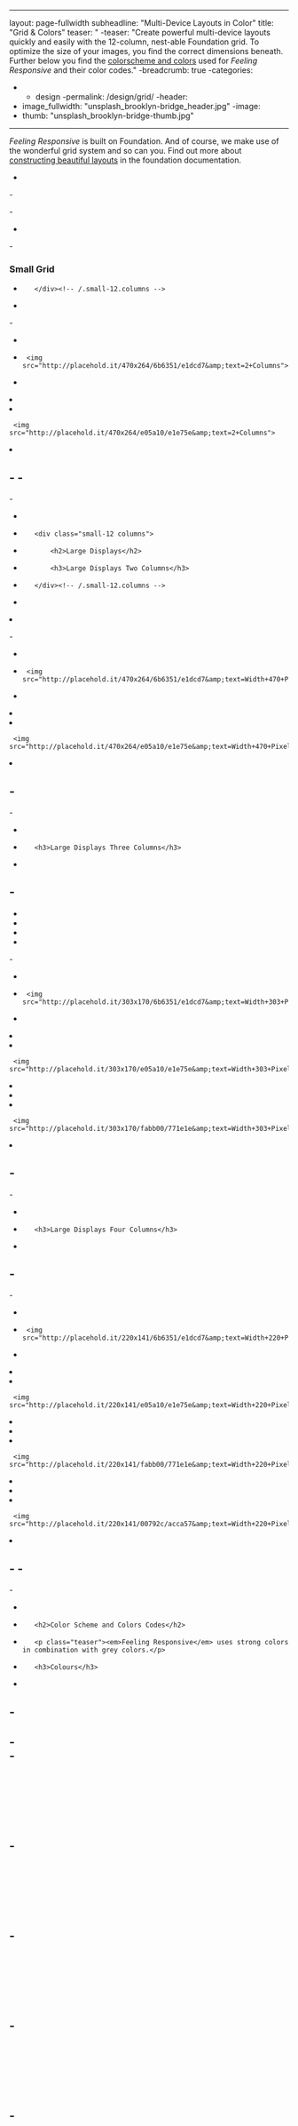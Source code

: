 ---
layout: page-fullwidth
subheadline:  "Multi-Device Layouts in Color"
title:  "Grid & Colors"
teaser: " -teaser: "Create powerful multi-device layouts quickly and easily with the 12-column, nest-able Foundation grid. To optimize the size of your images, you find the correct dimensions beneath. Further below you find the <a href='#color-scheme-and-colors-codes'>colorscheme and colors</a> used for <em>Feeling Responsive</em> and their color codes."
-breadcrumb: true
-categories:
-    - design
-permalink: /design/grid/
-header:
-    image_fullwidth: "unsplash_brooklyn-bridge_header.jpg"
-image:
-    thumb: "unsplash_brooklyn-bridge-thumb.jpg"
 ---
 *Feeling Responsive* is built on Foundation. And of course, we make use of the wonderful grid system and so can you. Find out more about [constructing  beautiful layouts][1] in the foundation documentation.
 <!--more-->
-
-<div class="show-for-small">
-<div class="row">
-    <div class="small-12 columns">
-<h3>Small Grid</h3>
-        </div><!-- /.small-12.columns -->
-    </div>
-<div class="row">
-  <div class="small-6 columns">
-      <img src="http://placehold.it/470x264/6b6351/e1dcd7&amp;text=2+Columns">
-  </div>
-  <div class="small-6 columns">
-      <img src="http://placehold.it/470x264/e05a10/e1e75e&amp;text=2+Columns">
-  </div>
-</div>
-</div>
-
-<div class="show-for-large-up">
-    <div class="row">
-        <div class="small-12 columns">
-            <h2>Large Displays</h2>
-            <h3>Large Displays Two Columns</h3>
-        </div><!-- /.small-12.columns -->
-    </div>
-
-<div class="row">
-  <div class="large-6 columns">
-      <img src="http://placehold.it/470x264/6b6351/e1dcd7&amp;text=Width+470+Pixel">
-  </div>
-  <div class="large-6 columns">
-      <img src="http://placehold.it/470x264/e05a10/e1e75e&amp;text=Width+470+Pixel">
-  </div>
-</div>
-
-<div class="row">
-    <div class="small-12 columns">
-        <h3>Large Displays Three Columns</h3>
-    </div><!-- /.small-12.columns -->
-</div>
-
-
-
-
-
-<div class="row">
-  <div class="large-4 columns">
-      <img src="http://placehold.it/303x170/6b6351/e1dcd7&amp;text=Width+303+Pixel">
-  </div>
-  <div class="large-4 columns">
-      <img src="http://placehold.it/303x170/e05a10/e1e75e&amp;text=Width+303+Pixel">
-  </div>
-  <div class="large-4 columns">
-      <img src="http://placehold.it/303x170/fabb00/771e1e&amp;text=Width+303+Pixel">
-  </div>
-</div>
-
-<div class="row">
-    <div class="small-12 columns">
-        <h3>Large Displays Four Columns</h3>
-    </div><!-- /.small-12.columns -->
-</div>
-
-<div class="row">
-  <div class="large-3 columns">
-      <img src="http://placehold.it/220x141/6b6351/e1dcd7&amp;text=Width+220+Pixel">
-  </div>
-  <div class="large-3 columns">
-      <img src="http://placehold.it/220x141/e05a10/e1e75e&amp;text=Width+220+Pixel">
-  </div>
-  <div class="large-3 columns">
-      <img src="http://placehold.it/220x141/fabb00/771e1e&amp;text=Width+220+Pixel">
-  </div>
-  <div class="large-3 columns">
-      <img src="http://placehold.it/220x141/00792c/acca57&amp;text=Width+220+Pixel">
-  </div>
-</div>
-</div><!-- /.hide-for-small -->
-
-<div class="row t90">
-    <div class="small-12 columns">
-        <h2>Color Scheme and Colors Codes</h2>
-        <p class="teaser"><em>Feeling Responsive</em> uses strong colors in combination with grey colors.</p>
-        <h3>Colours</h3>
-    </div><!-- /.small-12.columns -->
-</div>
-
-<div class="row">
-<div class="small-2 columns"><div style="background: #45B29D; height: 137px;"></div></div>
-<div class="small-2 columns"><div style="background: #334D5C; height: 137px;"></div></div>
-<div class="small-2 columns"><div style="background: #A1D044; height: 137px;"></div></div>
-<div class="small-2 columns"><div style="background: #EFC94C; height: 137px;"></div></div>
-<div class="small-2 columns"><div style="background: #E27A3F; height: 137px;"></div></div>
-<div class="small-2 columns"><div style="background: #DF4949; height: 137px;"></div></div>
-</div>
-
-
-
-<h3>Grey Scale</h3>
-
-
-<div class="row">
-<div class="small-2 columns"><div style="background: #E4E4E4; height: 137px;"></div></div>
-<div class="small-2 columns"><div style="background: #D7D7D7; height: 137px;"></div></div>
-<div class="small-2 columns"><div style="background: #CBCBCB; height: 137px;"></div></div>
-<div class="small-2 columns"><div style="background: #BEBEBE; height: 137px;"></div></div>
-<div class="small-2 columns"><div style="background: #A4A4A4; height: 137px;"></div></div>
-<div class="small-2 columns"><div style="background: #979797; height: 137px;"></div></div>
-</div>
-<div class="row t30">
-<div class="small-2 columns"><div style="background: #8B8B8B; height: 137px;"></div></div>
-<div class="small-2 columns"><div style="background: #7E7E7E; height: 137px;"></div></div>
-<div class="small-2 columns"><div style="background: #646464; height: 137px;"></div></div>
-<div class="small-2 columns"><div style="background: #575757; height: 137px;"></div></div>
-<div class="small-2 columns"><div style="background: #4B4B4B; height: 137px;"></div></div>
-<div class="small-2 columns"><div style="background: #3E3E3E; height: 137px;"></div></div>
-</div>
-<div class="row t30">
-<div class="small-2 columns"><div style="background: #313131; height: 137px;"></div></div>
-<div class="small-2 columns"><div style="background: #242424; height: 137px;"></div></div>
-<div class="small-2 columns"><div style="background: #171717; height: 137px;"></div></div>
-<div class="small-2 columns end"><div style="background: #0B0B0B; height: 137px;"></div></div>
-</div>
-
-
-<div id="bottom" class="row t30">
-    <div class="small-12 columns">
-       {% include next-previous-post-in-category %}
-    </div><!-- /.small-12.columns -->
-</div>
-
-
-
- [1]: http://foundation.zurb.com/docs/components/grid.html---
 *Feeling Responsive* is built on Foundation. And of course, we make use of the wonderful grid system and so can you. Find out more about [constructing  beautiful layouts][1] in the foundation documentation.
 <!--more-->
-
-<div class="show-for-small">
-<div class="row">
-    <div class="small-12 columns">
-<h3>Small Grid</h3>
-        </div><!-- /.small-12.columns -->
-    </div>
-<div class="row">
-  <div class="small-6 columns">
-      <img src="http://placehold.it/470x264/6b6351/e1dcd7&amp;text=2+Columns">
-  </div>
-  <div class="small-6 columns">
-      <img src="http://placehold.it/470x264/e05a10/e1e75e&amp;text=2+Columns">
-  </div>
-</div>
-</div>
-
-<div class="show-for-large-up">
-    <div class="row">
-        <div class="small-12 columns">
-            <h2>Large Displays</h2>
-            <h3>Large Displays Two Columns</h3>
-        </div><!-- /.small-12.columns -->
-    </div>
-
-<div class="row">
-  <div class="large-6 columns">
-      <img src="http://placehold.it/470x264/6b6351/e1dcd7&amp;text=Width+470+Pixel">
-  </div>
-  <div class="large-6 columns">
-      <img src="http://placehold.it/470x264/e05a10/e1e75e&amp;text=Width+470+Pixel">
-  </div>
-</div>
-
-<div class="row">
-    <div class="small-12 columns">
-        <h3>Large Displays Three Columns</h3>
-    </div><!-- /.small-12.columns -->
-</div>
-
-
-
-
-
-<div class="row">
-  <div class="large-4 columns">
-      <img src="http://placehold.it/303x170/6b6351/e1dcd7&amp;text=Width+303+Pixel">
-  </div>
-  <div class="large-4 columns">
-      <img src="http://placehold.it/303x170/e05a10/e1e75e&amp;text=Width+303+Pixel">
-  </div>
-  <div class="large-4 columns">
-      <img src="http://placehold.it/303x170/fabb00/771e1e&amp;text=Width+303+Pixel">
-  </div>
-</div>
-
-<div class="row">
-    <div class="small-12 columns">
-        <h3>Large Displays Four Columns</h3>
-    </div><!-- /.small-12.columns -->
-</div>
-
-<div class="row">
-  <div class="large-3 columns">
-      <img src="http://placehold.it/220x141/6b6351/e1dcd7&amp;text=Width+220+Pixel">
-  </div>
-  <div class="large-3 columns">
-      <img src="http://placehold.it/220x141/e05a10/e1e75e&amp;text=Width+220+Pixel">
-  </div>
-  <div class="large-3 columns">
-      <img src="http://placehold.it/220x141/fabb00/771e1e&amp;text=Width+220+Pixel">
-  </div>
-  <div class="large-3 columns">
-      <img src="http://placehold.it/220x141/00792c/acca57&amp;text=Width+220+Pixel">
-  </div>
-</div>
-</div><!-- /.hide-for-small -->
-
-<div class="row t90">
-    <div class="small-12 columns">
-        <h2>Color Scheme and Colors Codes</h2>
-        <p class="teaser"><em>Feeling Responsive</em> uses strong colors in combination with grey colors.</p>
-        <h3>Colours</h3>
-    </div><!-- /.small-12.columns -->
-</div>
-
-<div class="row">
-<div class="small-2 columns"><div style="background: #45B29D; height: 137px;"></div></div>
-<div class="small-2 columns"><div style="background: #334D5C; height: 137px;"></div></div>
-<div class="small-2 columns"><div style="background: #A1D044; height: 137px;"></div></div>
-<div class="small-2 columns"><div style="background: #EFC94C; height: 137px;"></div></div>
-<div class="small-2 columns"><div style="background: #E27A3F; height: 137px;"></div></div>
-<div class="small-2 columns"><div style="background: #DF4949; height: 137px;"></div></div>
-</div>
-
-
-
-<h3>Grey Scale</h3>
-
-
-<div class="row">
-<div class="small-2 columns"><div style="background: #E4E4E4; height: 137px;"></div></div>
-<div class="small-2 columns"><div style="background: #D7D7D7; height: 137px;"></div></div>
-<div class="small-2 columns"><div style="background: #CBCBCB; height: 137px;"></div></div>
-<div class="small-2 columns"><div style="background: #BEBEBE; height: 137px;"></div></div>
-<div class="small-2 columns"><div style="background: #A4A4A4; height: 137px;"></div></div>
-<div class="small-2 columns"><div style="background: #979797; height: 137px;"></div></div>
-</div>
-<div class="row t30">
-<div class="small-2 columns"><div style="background: #8B8B8B; height: 137px;"></div></div>
-<div class="small-2 columns"><div style="background: #7E7E7E; height: 137px;"></div></div>
-<div class="small-2 columns"><div style="background: #646464; height: 137px;"></div></div>
-<div class="small-2 columns"><div style="background: #575757; height: 137px;"></div></div>
-<div class="small-2 columns"><div style="background: #4B4B4B; height: 137px;"></div></div>
-<div class="small-2 columns"><div style="background: #3E3E3E; height: 137px;"></div></div>
-</div>
-<div class="row t30">
-<div class="small-2 columns"><div style="background: #313131; height: 137px;"></div></div>
-<div class="small-2 columns"><div style="background: #242424; height: 137px;"></div></div>
-<div class="small-2 columns"><div style="background: #171717; height: 137px;"></div></div>
-<div class="small-2 columns end"><div style="background: #0B0B0B; height: 137px;"></div></div>
-</div>
-
-
-<div id="bottom" class="row t30">
-    <div class="small-12 columns">
-       {% include next-previous-post-in-category %}
-    </div><!-- /.small-12.columns -->
-</div>
-
-
-
- [1]: http://foundation.zurb.com/docs/components/grid.html---
 *Feeling Responsive* is built on Foundation. And of course, we make use of the wonderful grid system and so can you. Find out more about [constructing  beautiful layouts][1] in the foundation documentation.
 <!--more-->
-
-<div class="show-for-small">
-<div class="row">
-    <div class="small-12 columns">
-<h3>Small Grid</h3>
-        </div><!-- /.small-12.columns -->
-    </div>
-<div class="row">
-  <div class="small-6 columns">
-      <img src="http://placehold.it/470x264/6b6351/e1dcd7&amp;text=2+Columns">
-  </div>
-  <div class="small-6 columns">
-      <img src="http://placehold.it/470x264/e05a10/e1e75e&amp;text=2+Columns">
-  </div>
-</div>
-</div>
-
-<div class="show-for-large-up">
-    <div class="row">
-        <div class="small-12 columns">
-            <h2>Large Displays</h2>
-            <h3>Large Displays Two Columns</h3>
-        </div><!-- /.small-12.columns -->
-    </div>
-
-<div class="row">
-  <div class="large-6 columns">
-      <img src="http://placehold.it/470x264/6b6351/e1dcd7&amp;text=Width+470+Pixel">
-  </div>
-  <div class="large-6 columns">
-      <img src="http://placehold.it/470x264/e05a10/e1e75e&amp;text=Width+470+Pixel">
-  </div>
-</div>
-
-<div class="row">
-    <div class="small-12 columns">
-        <h3>Large Displays Three Columns</h3>
-    </div><!-- /.small-12.columns -->
-</div>
-
-
-
-
-
-<div class="row">
-  <div class="large-4 columns">
-      <img src="http://placehold.it/303x170/6b6351/e1dcd7&amp;text=Width+303+Pixel">
-  </div>
-  <div class="large-4 columns">
-      <img src="http://placehold.it/303x170/e05a10/e1e75e&amp;text=Width+303+Pixel">
-  </div>
-  <div class="large-4 columns">
-      <img src="http://placehold.it/303x170/fabb00/771e1e&amp;text=Width+303+Pixel">
-  </div>
-</div>
-
-<div class="row">
-    <div class="small-12 columns">
-        <h3>Large Displays Four Columns</h3>
-    </div><!-- /.small-12.columns -->
-</div>
-
-<div class="row">
-  <div class="large-3 columns">
-      <img src="http://placehold.it/220x141/6b6351/e1dcd7&amp;text=Width+220+Pixel">
-  </div>
-  <div class="large-3 columns">
-      <img src="http://placehold.it/220x141/e05a10/e1e75e&amp;text=Width+220+Pixel">
-  </div>
-  <div class="large-3 columns">
-      <img src="http://placehold.it/220x141/fabb00/771e1e&amp;text=Width+220+Pixel">
-  </div>
-  <div class="large-3 columns">
-      <img src="http://placehold.it/220x141/00792c/acca57&amp;text=Width+220+Pixel">
-  </div>
-</div>
-</div><!-- /.hide-for-small -->
-
-<div class="row t90">
-    <div class="small-12 columns">
-        <h2>Color Scheme and Colors Codes</h2>
-        <p class="teaser"><em>Feeling Responsive</em> uses strong colors in combination with grey colors.</p>
-        <h3>Colours</h3>
-    </div><!-- /.small-12.columns -->
-</div>
-
-<div class="row">
-<div class="small-2 columns"><div style="background: #45B29D; height: 137px;"></div></div>
-<div class="small-2 columns"><div style="background: #334D5C; height: 137px;"></div></div>
-<div class="small-2 columns"><div style="background: #A1D044; height: 137px;"></div></div>
-<div class="small-2 columns"><div style="background: #EFC94C; height: 137px;"></div></div>
-<div class="small-2 columns"><div style="background: #E27A3F; height: 137px;"></div></div>
-<div class="small-2 columns"><div style="background: #DF4949; height: 137px;"></div></div>
-</div>
-
-
-
-<h3>Grey Scale</h3>
-
-
-<div class="row">
-<div class="small-2 columns"><div style="background: #E4E4E4; height: 137px;"></div></div>
-<div class="small-2 columns"><div style="background: #D7D7D7; height: 137px;"></div></div>
-<div class="small-2 columns"><div style="background: #CBCBCB; height: 137px;"></div></div>
-<div class="small-2 columns"><div style="background: #BEBEBE; height: 137px;"></div></div>
-<div class="small-2 columns"><div style="background: #A4A4A4; height: 137px;"></div></div>
-<div class="small-2 columns"><div style="background: #979797; height: 137px;"></div></div>
-</div>
-<div class="row t30">
-<div class="small-2 columns"><div style="background: #8B8B8B; height: 137px;"></div></div>
-<div class="small-2 columns"><div style="background: #7E7E7E; height: 137px;"></div></div>
-<div class="small-2 columns"><div style="background: #646464; height: 137px;"></div></div>
-<div class="small-2 columns"><div style="background: #575757; height: 137px;"></div></div>
-<div class="small-2 columns"><div style="background: #4B4B4B; height: 137px;"></div></div>
-<div class="small-2 columns"><div style="background: #3E3E3E; height: 137px;"></div></div>
-</div>
-<div class="row t30">
-<div class="small-2 columns"><div style="background: #313131; height: 137px;"></div></div>
-<div class="small-2 columns"><div style="background: #242424; height: 137px;"></div></div>
-<div class="small-2 columns"><div style="background: #171717; height: 137px;"></div></div>
-<div class="small-2 columns end"><div style="background: #0B0B0B; height: 137px;"></div></div>
-</div>
-
-
-<div id="bottom" class="row t30">
-    <div class="small-12 columns">
-       {% include next-previous-post-in-category %}
-    </div><!-- /.small-12.columns -->
-</div>
-
-
-
- [1]: http://foundation.zurb.com/docs/components/grid.html
